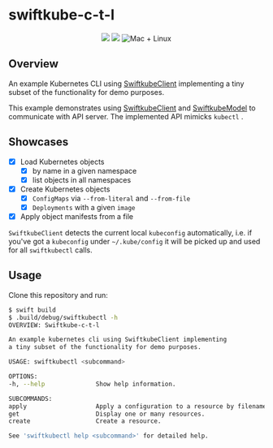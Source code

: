 # swiftkube-c-t-l

<p align="center">
	<img src="https://img.shields.io/badge/Swift-5.2-orange.svg" />
	<img src="https://img.shields.io/badge/SwiftkubeClient-0.9.0-blue.svg" />
	<img src="https://img.shields.io/badge/platforms-mac+linux-brightgreen.svg?style=flat" alt="Mac + Linux" />
</p>

## Overview

An example  Kubernetes CLI using [SwiftkubeClient](https://github.com/swiftkube/client) implementing a tiny subset of the functionality for demo purposes.

This example demonstrates using [SwiftkubeClient](https://github.com/swiftkube/client) and [SwiftkubeModel](https://github.com/swiftkube/model) to communicate with API server.
The implemented API mimicks `kubectl` .

## Showcases

- [x] Load Kubernetes objects
  - [x] by name in a given namespace
  - [x] list objects in all namespaces
- [x] Create Kubernetes objects
  - [x] `ConfigMaps` via `--from-literal` and `--from-file`
  - [x] `Deployments` with a given `image`
- [x] Apply object manifests from a file

`SwiftkubeClient`  detects the current local `kubeconfig` automatically, i.e. if you've got a `kubeconfig` under `~/.kube/config` it will be picked up and used for all `swiftkubectl` calls.

## Usage

Clone this repository and run:

```bash
$ swift build
$ .build/debug/swiftkubectl -h
OVERVIEW: Swiftkube-c-t-l

An example kubernetes cli using SwiftkubeClient implementing
a tiny subset of the functionality for demo purposes.

USAGE: swiftkubectl <subcommand>

OPTIONS:
-h, --help              Show help information.

SUBCOMMANDS:
apply                   Apply a configuration to a resource by filename.
get                     Display one or many resources.
create                  Create a resource.

See 'swiftkubectl help <subcommand>' for detailed help.
```
